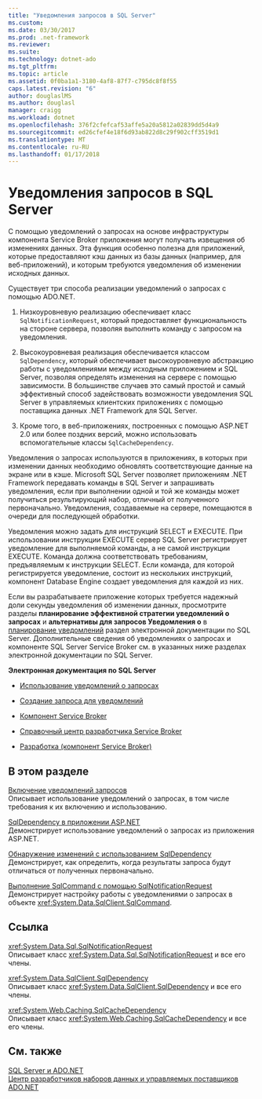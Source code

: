 ```yaml
---
title: "Уведомления запросов в SQL Server"
ms.custom: 
ms.date: 03/30/2017
ms.prod: .net-framework
ms.reviewer: 
ms.suite: 
ms.technology: dotnet-ado
ms.tgt_pltfrm: 
ms.topic: article
ms.assetid: 0f0ba1a1-3180-4af8-87f7-c795dc8f8f55
caps.latest.revision: "6"
author: douglaslMS
ms.author: douglasl
manager: craigg
ms.workload: dotnet
ms.openlocfilehash: 376f2cfefcaf53affe5a20a5812a02839dd5d4a9
ms.sourcegitcommit: ed26cfef4e18f6d93ab822d8c29f902cff3519d1
ms.translationtype: MT
ms.contentlocale: ru-RU
ms.lasthandoff: 01/17/2018
---
```

# <a name="query-notifications-in-sql-server"></a>Уведомления запросов в SQL Server
С помощью уведомлений о запросах на основе инфраструктуры компонента Service Broker приложения могут получать извещения об изменениях данных. Эта функция особенно полезна для приложений, которые предоставляют кэш данных из базы данных (например, для веб-приложений), и которым требуются уведомления об изменении исходных данных.  
  
 Существует три способа реализации уведомлений о запросах с помощью ADO.NET.  
  
1.  Низкоуровневую реализацию обеспечивает класс `SqlNotificationRequest`, который предоставляет функциональность на стороне сервера, позволяя выполнить команду с запросом на уведомления.  
  
2.  Высокоуровневая реализация обеспечивается классом `SqlDependency`, который обеспечивает высокоуровневую абстракцию работы с уведомлениями между исходным приложением и SQL Server, позволяя определять изменения на сервере с помощью зависимости. В большинстве случаев это самый простой и самый эффективный способ задействовать возможности уведомления SQL Server в управляемых клиентских приложениях с помощью поставщика данных .NET Framework для SQL Server.  
  
3.  Кроме того, в веб-приложениях, построенных с помощью ASP.NET 2.0 или более поздних версий, можно использовать вспомогательные классы `SqlCacheDependency`.  
  
 Уведомления о запросах используются в приложениях, в которых при изменении данных необходимо обновлять соответствующие данные на экране или в кэше. Microsoft SQL Server позволяет приложениям .NET Framework передавать команды в SQL Server и запрашивать уведомления, если при выполнении одной и той же команды может получиться результирующий набор, отличный от полученного первоначально. Уведомления, создаваемые на сервере, помещаются в очереди для последующей обработки.  
  
 Уведомления можно задать для инструкций SELECT и EXECUTE. При использовании инструкции EXECUTE сервер SQL Server регистрирует уведомление для выполняемой команды, а не самой инструкции EXECUTE. Команда должна соответствовать требованиям, предъявляемым к инструкции SELECT. Если команда, для которой регистрируется уведомление, состоит из нескольких инструкций, компонент Database Engine создает уведомления для каждой из них.  
  
 Если вы разрабатываете приложение которых требуется надежный доли секунды уведомления об изменении данных, просмотрите разделы **планирование эффективной стратегии уведомлений о запросах** и **альтернативы для запросов Уведомления о** в [планирование уведомлений](http://go.microsoft.com/fwlink/?LinkId=211984) раздел электронной документации по SQL Server. Дополнительные сведения об уведомлениях о запросах и компоненте SQL Server Service Broker см. в указанных ниже разделах электронной документации по SQL Server.  
  
 **Электронная документация по SQL Server**  
  
-   [Использование уведомлений о запросах](http://msdn.microsoft.com/library/ms175110.aspx)  
  
-   [Создание запроса для уведомлений](http://msdn.microsoft.com/library/ms181122.aspx)  
  
-   [Компонент Service Broker](http://msdn.microsoft.com/library/bb522889.aspx)  
  
-   [Справочный центр разработчика Service Broker](http://msdn.microsoft.com/library/ms166100.aspx)  
  
-   [Разработка (компонент Service Broker)](http://msdn.microsoft.com/library/bb522908.aspx)  
  
## <a name="in-this-section"></a>В этом разделе  
 [Включение уведомлений запросов](../../../../../docs/framework/data/adonet/sql/enabling-query-notifications.md)  
 Описывает использование уведомлений о запросах, в том числе требования к их включению и использованию.  
  
 [SqlDependency в приложении ASP.NET](../../../../../docs/framework/data/adonet/sql/sqldependency-in-an-aspnet-app.md)  
 Демонстрирует использование уведомлений о запросах из приложения ASP.NET.  
  
 [Обнаружение изменений с использованием SqlDependency](../../../../../docs/framework/data/adonet/sql/detecting-changes-with-sqldependency.md)  
 Демонстрирует, как определить, когда результаты запроса будут отличаться от полученных первоначально.  
  
 [Выполнение SqlCommand с помощью SqlNotificationRequest](../../../../../docs/framework/data/adonet/sql/sqlcommand-execution-with-a-sqlnotificationrequest.md)  
 Демонстрирует настройку работы с уведомлениями о запросах в объекте <xref:System.Data.SqlClient.SqlCommand>.  
  
## <a name="reference"></a>Ссылка  
 <xref:System.Data.Sql.SqlNotificationRequest>  
 Описывает класс <xref:System.Data.Sql.SqlNotificationRequest> и все его члены.  
  
 <xref:System.Data.SqlClient.SqlDependency>  
 Описывает класс <xref:System.Data.SqlClient.SqlDependency> и все его члены.  
  
 <xref:System.Web.Caching.SqlCacheDependency>  
 Описывает класс <xref:System.Web.Caching.SqlCacheDependency> и все его члены.  
  
## <a name="see-also"></a>См. также  
 [SQL Server и ADO.NET](../../../../../docs/framework/data/adonet/sql/index.md)  
 [Центр разработчиков наборов данных и управляемых поставщиков ADO.NET](http://go.microsoft.com/fwlink/?LinkId=217917)
